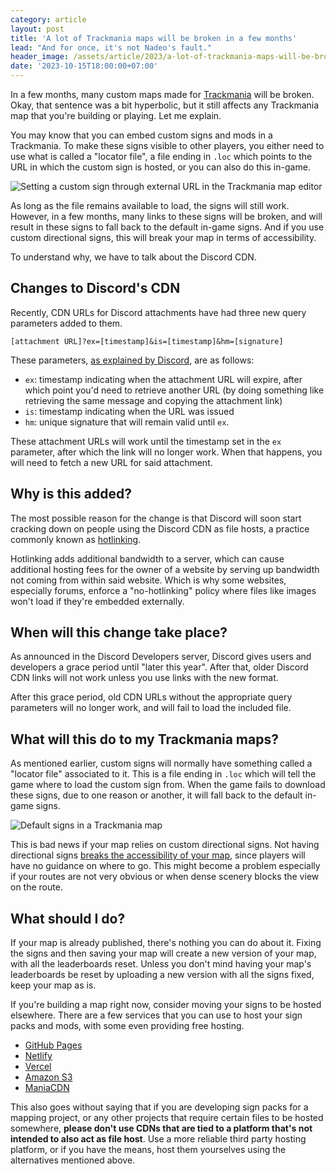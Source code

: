 ```yaml
---
category: article
layout: post
title: 'A lot of Trackmania maps will be broken in a few months'
lead: "And for once, it's not Nadeo's fault."
header_image: /assets/article/2023/a-lot-of-trackmania-maps-will-be-broken-in-a-few-months/header.jpg
date: '2023-10-15T18:00:00+07:00'
---
```


In a few months, many custom maps made for [Trackmania](https://www.trackmania.com/) will be broken. Okay, that sentence was a bit hyperbolic, but it still affects any Trackmania map that you're building or playing. Let me explain.

You may know that you can embed custom signs and mods in a Trackmania. To make these signs visible to other players, you either need to use what is called a "locator file", a file ending in `.loc` which points to the URL in which the custom sign is hosted, or you can also do this in-game.

![Setting a custom sign through external URL in the Trackmania map editor](/assets/article/2023/a-lot-of-trackmania-maps-will-be-broken-in-a-few-months/Trackmania_1gNLtYyYWK.png)

As long as the file remains available to load, the signs will still work. However, in a few months, many links to these signs will be broken, and will result in these signs to fall back to the default in-game signs. And if you use custom directional signs, this will break your map in terms of accessibility.

To understand why, we have to talk about the Discord CDN.

## Changes to Discord's CDN

Recently, CDN URLs for Discord attachments have had three new query parameters added to them.

```
[attachment URL]?ex=[timestamp]&is=[timestamp]&hm=[signature]
```

These parameters, [as explained by Discord](/assets/article/2023/a-lot-of-trackmania-maps-will-be-broken-in-a-few-months/effc0257882aebcb.png), are as follows:

- `ex`: timestamp indicating when the attachment URL will expire, after which point you'd need to retrieve another URL (by doing something like retrieving the same message and copying the attachment link)
- `is`: timestamp indicating when the URL was issued
- `hm`: unique signature that will remain valid until `ex`.

These attachment URLs will work until the timestamp set in the `ex` parameter, after which the link will no longer work. When that happens, you will need to fetch a new URL for said attachment.

## Why is this added?

The most possible reason for the change is that Discord will soon start cracking down on people using the Discord CDN as file hosts, a practice commonly known as [hotlinking](https://en.wikipedia.org/wiki/Inline_linking).

Hotlinking adds additional bandwidth to a server, which can cause additional hosting fees for the owner of a website by serving up bandwidth not coming from within said website. Which is why some websites, especially forums, enforce a "no-hotlinking" policy where files like images won't load if they're embedded externally.

## When will this change take place?

As announced in the Discord Developers server, Discord gives users and developers a grace period until "later this year". After that, older Discord CDN links will not work unless you use links with the new format.

After this grace period, old CDN URLs without the appropriate query parameters will no longer work, and will fail to load the included file.

## What will this do to my Trackmania maps?

As mentioned earlier, custom signs will normally have something called a "locator file" associated to it. This is a file ending in `.loc` which will tell the game where to load the custom sign from. When the game fails to download these signs, due to one reason or another, it will fall back to the default in-game signs.

![Default signs in a Trackmania map](/assets/article/2023/a-lot-of-trackmania-maps-will-be-broken-in-a-few-months/Screen11.jpg)

This is bad news if your map relies on custom directional signs. Not having directional signs [breaks the accessibility of your map](https://twitter.com/SapphironTM/status/1372141626978619393), since players will have no guidance on where to go. This might become a problem especially if your routes are not very obvious or when dense scenery blocks the view on the route.

## What should I do?

If your map is already published, there's nothing you can do about it. Fixing the signs and then saving your map will create a new version of your map, with all the leaderboards reset. Unless you don't mind having your map's leaderboards be reset by uploading a new version with all the signs fixed, keep your map as is.

If you're building a map right now, consider moving your signs to be hosted elsewhere. There are a few services that you can use to host your sign packs and mods, with some even providing free hosting.

- [GitHub Pages](https://docs.github.com/pages)
- [Netlify](https://www.netlify.com/)
- [Vercel](https://vercel.com/)
- [Amazon S3](https://aws.amazon.com/s3/)
- [ManiaCDN](https://upload.maniacdn.net/)

This also goes without saying that if you are developing sign packs for a mapping project, or any other projects that require certain files to be hosted somewhere, **please don't use CDNs that are tied to a platform that's not intended to also act as file host**. Use a more reliable third party hosting platform, or if you have the means, host them yourselves using the alternatives mentioned above.
